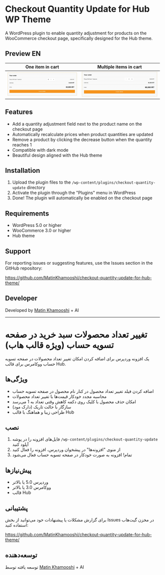 # Checkout Quantity Update for Hub WP Theme

A WordPress plugin to enable quantity adjustment for products on the WooCommerce checkout page, specifically designed for the Hub theme.

## Preview EN

| One item in cart | Multiple items in cart |
| --- | --- |
| ![One item in cart preview](images/preview-en.webp) | ![Multiple items in cart](images/preview-2-en.webp) |

## Features

- Add a quantity adjustment field next to the product name on the checkout page
- Automatically recalculate prices when product quantities are updated
- Remove a product by clicking the decrease button when the quantity reaches 1
- Compatible with dark mode
- Beautiful design aligned with the Hub theme

## Installation

1. Upload the plugin files to the `/wp-content/plugins/checkout-quantity-update` directory
2. Activate the plugin through the "Plugins" menu in WordPress
3. Done! The plugin will automatically be enabled on the checkout page

## Requirements

- WordPress 5.0 or higher
- WooCommerce 3.0 or higher
- Hub theme

## Support

For reporting issues or suggesting features, use the Issues section in the GitHub repository:

https://github.com/MatinKhamooshi/checkout-quantity-update-for-hub-theme/

## Developer

Developed by [Matin Khamooshi](https://matinkhamooshi.ir) + AI

---

# تغییر تعداد محصولات سبد خرید در صفحه تسویه حساب (ویژه قالب هاب)

یک افزونه وردپرس برای اضافه کردن امکان تغییر تعداد محصولات در صفحه تسویه حساب ووکامرس برای قالب Hub.

## ویژگی‌ها

- اضافه کردن فیلد تغییر تعداد محصول در کنار نام محصول در صفحه تسویه حساب
- محاسبه مجدد خودکار قیمت‌ها با تغییر تعداد محصولات 
- امکان حذف محصول با کلیک روی دکمه کاهش وقتی تعداد به 1 می‌رسد
- سازگار با حالت تاریک (دارک مود)
- طراحی زیبا و هماهنگ با قالب Hub

## نصب

1. فایل‌های افزونه را در پوشه
`/wp-content/plugins/checkout-quantity-update`
آپلود کنید
2. از منوی "افزونه‌ها" در پیشخوان وردپرس، افزونه را فعال کنید
3. تمام! افزونه به صورت خودکار در صفحه تسویه حساب فعال می‌شود

## پیش‌نیازها

- وردپرس 5.0 یا بالاتر
- ووکامرس 3.0 یا بالاتر
- قالب Hub

## پشتیبانی

برای گزارش مشکلات یا پیشنهادات خود می‌توانید از بخش Issues در مخزن گیت‌هاب استفاده کنید:

https://github.com/MatinKhamooshi/checkout-quantity-update-for-hub-theme/

## توسعه‌دهنده

توسعه یافته توسط [Matin Khamooshi](https://matinkhamooshi.ir) + AI